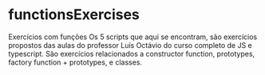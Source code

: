 # functionsExercises
Exercícios com funções
Os 5 scripts que aqui se encontram, são exercícios propostos das aulas do professor Luís Octávio do curso completo de JS e typescript. 
São exercícios relacionados a constructor function, prototypes, factory function + prototypes, e classes.
